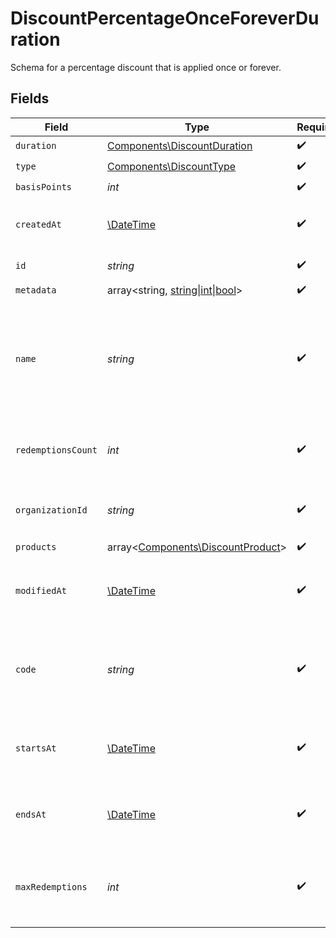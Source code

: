 # DiscountPercentageOnceForeverDuration

Schema for a percentage discount that is applied once or forever.


## Fields

| Field                                                                                                      | Type                                                                                                       | Required                                                                                                   | Description                                                                                                | Example                                                                                                    |
| ---------------------------------------------------------------------------------------------------------- | ---------------------------------------------------------------------------------------------------------- | ---------------------------------------------------------------------------------------------------------- | ---------------------------------------------------------------------------------------------------------- | ---------------------------------------------------------------------------------------------------------- |
| `duration`                                                                                                 | [Components\DiscountDuration](../../Models/Components/DiscountDuration.md)                                 | :heavy_check_mark:                                                                                         | N/A                                                                                                        |                                                                                                            |
| `type`                                                                                                     | [Components\DiscountType](../../Models/Components/DiscountType.md)                                         | :heavy_check_mark:                                                                                         | N/A                                                                                                        |                                                                                                            |
| `basisPoints`                                                                                              | *int*                                                                                                      | :heavy_check_mark:                                                                                         | N/A                                                                                                        |                                                                                                            |
| `createdAt`                                                                                                | [\DateTime](https://www.php.net/manual/en/class.datetime.php)                                              | :heavy_check_mark:                                                                                         | Creation timestamp of the object.                                                                          |                                                                                                            |
| `id`                                                                                                       | *string*                                                                                                   | :heavy_check_mark:                                                                                         | The ID of the object.                                                                                      |                                                                                                            |
| `metadata`                                                                                                 | array<string, [string\|int\|bool](../../Models/Components/DiscountPercentageOnceForeverDurationMetadata.md)> | :heavy_check_mark:                                                                                         | N/A                                                                                                        |                                                                                                            |
| `name`                                                                                                     | *string*                                                                                                   | :heavy_check_mark:                                                                                         | Name of the discount. Will be displayed to the customer when the discount is applied.                      |                                                                                                            |
| `redemptionsCount`                                                                                         | *int*                                                                                                      | :heavy_check_mark:                                                                                         | Number of times the discount has been redeemed.                                                            |                                                                                                            |
| `organizationId`                                                                                           | *string*                                                                                                   | :heavy_check_mark:                                                                                         | The organization ID.                                                                                       | 1dbfc517-0bbf-4301-9ba8-555ca42b9737                                                                       |
| `products`                                                                                                 | array<[Components\DiscountProduct](../../Models/Components/DiscountProduct.md)>                            | :heavy_check_mark:                                                                                         | N/A                                                                                                        |                                                                                                            |
| `modifiedAt`                                                                                               | [\DateTime](https://www.php.net/manual/en/class.datetime.php)                                              | :heavy_check_mark:                                                                                         | Last modification timestamp of the object.                                                                 |                                                                                                            |
| `code`                                                                                                     | *string*                                                                                                   | :heavy_check_mark:                                                                                         | Code customers can use to apply the discount during checkout.                                              |                                                                                                            |
| `startsAt`                                                                                                 | [\DateTime](https://www.php.net/manual/en/class.datetime.php)                                              | :heavy_check_mark:                                                                                         | Timestamp after which the discount is redeemable.                                                          |                                                                                                            |
| `endsAt`                                                                                                   | [\DateTime](https://www.php.net/manual/en/class.datetime.php)                                              | :heavy_check_mark:                                                                                         | Timestamp after which the discount is no longer redeemable.                                                |                                                                                                            |
| `maxRedemptions`                                                                                           | *int*                                                                                                      | :heavy_check_mark:                                                                                         | Maximum number of times the discount can be redeemed.                                                      |                                                                                                            |